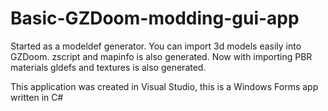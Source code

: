 # Basic-GZDoom-modding-gui-app
Started as a modeldef generator. You can import 3d models easily into GZDoom. zscript and mapinfo is also generated.
Now with importing PBR materials gldefs and textures is also generated.

This application was created in Visual Studio, this is a Windows Forms app written in C#
